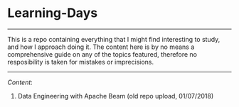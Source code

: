 # Learning-Days

________________________________________

This is a repo containing everything that I might find interesting to study, and how I approach doing it. The content here is by no means a comprehensive guide on any of the topics featured, therefore no resposibility is taken for mistakes or imprecisions.

________________________________________

*Content*:

1. Data Engineering with Apache Beam (old repo upload, 01/07/2018)